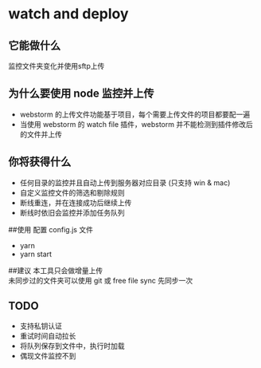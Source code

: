 # watch and deploy

## 它能做什么
监控文件夹变化并使用sftp上传

## 为什么要使用 node 监控并上传
 - webstorm 的上传文件功能基于项目，每个需要上传文件的项目都要配一遍
 - 当使用 webstorm 的 watch file 插件，webstorm 并不能检测到插件修改后的文件并上传

## 你将获得什么
 - 任何目录的监控并且自动上传到服务器对应目录 (只支持 win & mac)
 - 自定义监控文件的筛选和剔除规则
 - 断线重连，并在连接成功后继续上传
 - 断线时依旧会监控并添加任务队列
 
##使用
配置 config.js 文件
 - yarn
 - yarn start

##建议
本工具只会做增量上传  
未同步过的文件夹可以使用 git 或 free file sync 先同步一次

## TODO
 - 支持私钥认证
 - 重试时间自动拉长
 - 将队列保存到文件中，执行时加载
 - 偶现文件监控不到
